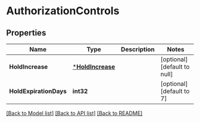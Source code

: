 # AuthorizationControls

## Properties
Name | Type | Description | Notes
------------ | ------------- | ------------- | -------------
**HoldIncrease** | [***HoldIncrease**](hold_increase.md) |  | [optional] [default to null]
**HoldExpirationDays** | **int32** |  | [optional] [default to 7]

[[Back to Model list]](../README.md#documentation-for-models) [[Back to API list]](../README.md#documentation-for-api-endpoints) [[Back to README]](../README.md)



